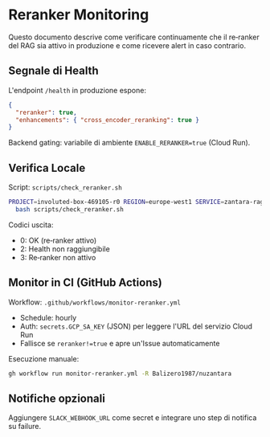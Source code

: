 # Reranker Monitoring

Questo documento descrive come verificare continuamente che il re‑ranker del RAG sia attivo in produzione e come ricevere alert in caso contrario.

## Segnale di Health

L'endpoint `/health` in produzione espone:

```json
{
  "reranker": true,
  "enhancements": { "cross_encoder_reranking": true }
}
```

Backend gating: variabile di ambiente `ENABLE_RERANKER=true` (Cloud Run).

## Verifica Locale

Script: `scripts/check_reranker.sh`

```bash
PROJECT=involuted-box-469105-r0 REGION=europe-west1 SERVICE=zantara-rag-backend \
  bash scripts/check_reranker.sh
```

Codici uscita:
- 0: OK (re‑ranker attivo)
- 2: Health non raggiungibile
- 3: Re‑ranker non attivo

## Monitor in CI (GitHub Actions)

Workflow: `.github/workflows/monitor-reranker.yml`

- Schedule: hourly
- Auth: `secrets.GCP_SA_KEY` (JSON) per leggere l'URL del servizio Cloud Run
- Fallisce se `reranker!=true` e apre un'Issue automaticamente

Esecuzione manuale:

```bash
gh workflow run monitor-reranker.yml -R Balizero1987/nuzantara
```

## Notifiche opzionali

Aggiungere `SLACK_WEBHOOK_URL` come secret e integrare uno step di notifica su failure.

